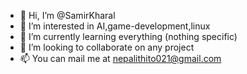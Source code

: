 - 👋 Hi, I’m @SamirKharal
- 👀 I’m interested in AI,game-development,linux
- 🌱 I’m currently learning everything (nothing specific)
- 💞️ I’m looking to collaborate on any project
- 📫 You can mail me at nepalithito021@gmail.com

<!---
SamirKharal/SamirKharal is a ✨ special ✨ repository because its `README.md` (this file) appears on your GitHub profile.
You can click the Preview link to take a look at your changes.
--->
